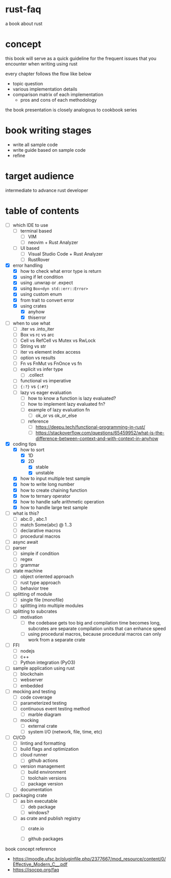 # rust-faq
a book about rust

# concept
this book will serve as a quick guideline for the frequent issues that you encounter when writing using rust

every chapter follows the flow like below
- topic question
- various implementation details
- comparison matrix of each implementation
    - pros and cons of each methodology

 the book presentation is closely analogous to cookbook series

# book writing stages
- write all sample code
- write guide based on sample code
- refine

# target audience
intermediate to advance rust developer

# table of contents

- [ ] which IDE to use
    - [ ] terminal based
        - [ ] VIM
        - [ ] neovim + Rust Analyzer
    - [ ] UI based
        - [ ] Visual Studio Code + Rust Analyzer
        - [ ] RustRover
- [X] error handling
    - [X] how to check what error type is return
    - [X] using if let condition
    - [X] using .unwrap or .expect
    - [X] using `Box<dyn std::err::Error>`
    - [X] using custom enum
    - [X] from trait to convert error
    - [X] using crates
        - [X] anyhow
        - [X] thiserror
- [ ] when to use what
    - [ ] .iter vs .into_iter
    - [ ] Box vs rc vs arc
    - [ ] Cell vs RefCell vs Mutex vs RwLock
    - [ ] String vs str
    - [ ] iter vs element index access
    - [ ] option vs results
    - [ ] Fn vs FnMut vs FnOnce vs fn
    - [ ] explicit vs infer type
        - [ ] .collect
    - [ ] functional vs imperative
    - [ ] `{:?}` vs `{:#?}`
    - [ ] lazy vs eager evaluation
        - [ ] how to know a function is lazy evaluated?
        - [ ] how to implement lazy evaluated fn?
        - [ ] example of lazy evaluation fn
            - [ ] ok_or vs ok_or_else
        - [ ] reference
            - [ ] https://deepu.tech/functional-programming-in-rust/
            - [ ] https://stackoverflow.com/questions/65459952/what-is-the-difference-between-context-and-with-context-in-anyhow
- [X] coding tips
    - [X] how to sort
        - [X] 1D
        - [X] 2D
            - [X] stable
            - [X] unstable
    - [X] how to input multiple test sample
    - [X] how to write long number
    - [X] how to create chaining function
    - [X] how to ternary operator
    - [X] how to handle safe arithmetic operation
    - [X] how to handle large test sample
- [ ] what is this?
    - [ ] abc.0 , abc.1
    - [ ] match Some(abc) @ 1..3
    - [ ] declarative macros
    - [ ] procedural macros
- [ ] async await
- [ ] parser
    - [ ] simple if condition
    - [ ] regex
    - [ ] grammar
- [ ] state machine
    - [ ] object oriented approach
    - [ ] rust type approach
    - [ ] behavior tree
- [ ] splitting of module
    - [ ] single file (monofile)
    - [ ] splitting into multiple modules
- [ ] splitting to subcrates
    - [ ] motivation
        - [ ] the codebase gets too big and compilation time becomes long, subcrates are separate compilation units that can enhance speed
        - [ ] using procedural macros, because procedural macros can only work from a separate crate
- [ ] FFI
    - [ ] nodejs
    - [ ] c++
    - [ ] Python integration (PyO3)
- [ ] sample application using rust
    - [ ] blockchain
    - [ ] webserver
    - [ ] embedded
- [ ] mocking and testing
    - [ ] code coverage
    - [ ] parameterized testing
    - [ ] continuous event testing method
        - [ ] marble diagram
    - [ ] mocking
        - [ ] external crate
        - [ ] system I/O (network, file, time, etc)
- [ ] CI/CD
    - [ ] linting and formatting
    - [ ] build flags and optimization
    - [ ] cloud runner
        - [ ] github actions
    - [ ] version management
        - [ ] build environment
        - [ ] toolchain versions
        - [ ] package version
    - [ ] documentation
- [ ] packaging crate
   - [ ] as bin executable
       - [ ] deb package
       - [ ] windows?
   - [ ] as crate and publish registry
        - [ ] crate.io
        - [ ] github packages


book concept reference
- https://moodle.ufsc.br/pluginfile.php/2377667/mod_resource/content/0/Effective_Modern_C__.pdf
- https://isocpp.org/faq
